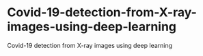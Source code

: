# Covid-19-detection-from-X-ray-images-using-deep-learning
Covid-19 detection from X-ray images using deep learning
